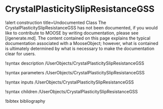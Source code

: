 <!-- MOOSE Documentation Stub: Remove this when content is added. -->

# CrystalPlasticitySlipResistanceGSS

!alert construction title=Undocumented Class
The CrystalPlasticitySlipResistanceGSS has not been documented, if you would like to contribute to MOOSE by
writing documentation, please see [/generate.md]. The content contained on this page explains
the typical documentation associated with a MooseObject; however, what is contained is ultimately
determined by what is necessary to make the documentation clear for users.

!syntax description /UserObjects/CrystalPlasticitySlipResistanceGSS

!syntax parameters /UserObjects/CrystalPlasticitySlipResistanceGSS

!syntax inputs /UserObjects/CrystalPlasticitySlipResistanceGSS

!syntax children /UserObjects/CrystalPlasticitySlipResistanceGSS

!bibtex bibliography
